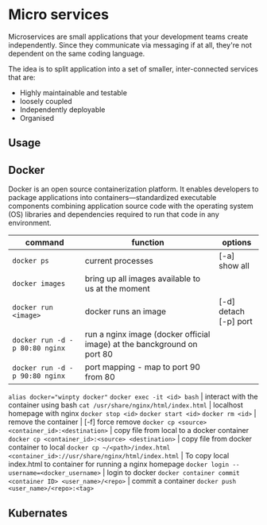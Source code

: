 # Micro services
Microservices are small applications that your development teams create independently. Since they communicate via messaging if at all, they're not dependent on the same coding language.  

The idea is to split application into a set of smaller, inter-connected services that are:
- Highly maintainable and testable
- loosely coupled
- Independently deployable
- Organised


## Usage


## Docker
Docker is an open source containerization platform. It enables developers to package applications into containers—standardized executable components combining application source code with the operating system (OS) libraries and dependencies required to run that code in any environment.  

command | function | options
--- | --- | ---
`docker ps` | current processes | [-a] show all
`docker images` | bring up all images available to us at the moment
`docker run <image>` | docker runs an image | [-d] detach <br>[-p] port
`docker run -d -p 80:80 nginx` | run a nginx image (docker official image) at the banckground on port 80
`docker run -d -p 90:80 nginx` | port mapping - map to port 90 from 80 
`alias docker="winpty docker"` 
`docker exec -it <id> bash` | interact with the container using bash
`cat /usr/share/nginx/html/index.html` | localhost homepage with nginx
`docker stop <id>`
`docker start <id>`
`docker rm <id>` | remove the container | [-f] force remove
`docker cp <source> <container_id>:<destination>` | copy file from local to a docker container
`docker cp <container_id>:<source> <destination>` | copy file from docker container to local
`docker cp ~/<path>/index.html <container_id>://usr/share/nginx/html/index.html` | To copy local index.html to container for running a nginx homepage 
`docker login --username=<docker_username>` | login to docker
`docker container commit <container ID> <user_name>/<repo>` | commit a container 
`docker push <user_name>/<repo>:<tag>`

## Kubernates



